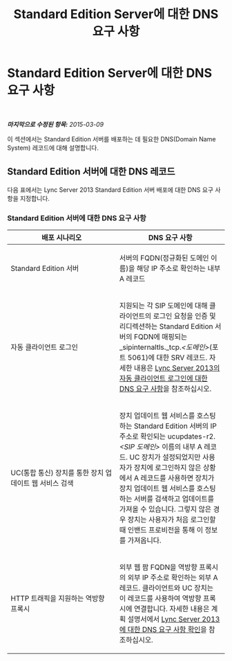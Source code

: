 ﻿---
title: Standard Edition Server에 대한 DNS 요구 사항
TOCTitle: Standard Edition Server에 대한 DNS 요구 사항
ms:assetid: 3d6bbe65-e7ce-491b-a0bd-d2f7197f240d
ms:mtpsurl: https://technet.microsoft.com/ko-kr/library/Gg425900(v=OCS.15)
ms:contentKeyID: 49303393
ms.date: 08/10/2015
mtps_version: v=OCS.15
ms.translationtype: HT
---

# Standard Edition Server에 대한 DNS 요구 사항

 

_**마지막으로 수정된 항목:** 2015-03-09_

이 섹션에서는 Standard Edition 서버를 배포하는 데 필요한 DNS(Domain Name System) 레코드에 대해 설명합니다.

## Standard Edition 서버에 대한 DNS 레코드

다음 표에서는 Lync Server 2013 Standard Edition 서버 배포에 대한 DNS 요구 사항을 지정합니다.

### Standard Edition 서버에 대한 DNS 요구 사항

<table>
<colgroup>
<col style="width: 50%" />
<col style="width: 50%" />
</colgroup>
<thead>
<tr class="header">
<th>배포 시나리오</th>
<th>DNS 요구 사항</th>
</tr>
</thead>
<tbody>
<tr class="odd">
<td><p>Standard Edition 서버</p></td>
<td><p>서버의 FQDN(정규화된 도메인 이름)을 해당 IP 주소로 확인하는 내부 A 레코드</p></td>
</tr>
<tr class="even">
<td><p>자동 클라이언트 로그인</p></td>
<td><p>지원되는 각 SIP 도메인에 대해 클라이언트의 로그인 요청을 인증 및 리디렉션하는 Standard Edition 서버의 FQDN에 매핑되는 _sipinternaltls._tcp.<em>&lt;도메인&gt;</em>(포트 5061)에 대한 SRV 레코드. 자세한 내용은 <a href="lync-server-2013-dns-requirements-for-automatic-client-sign-in.md">Lync Server 2013의 자동 클라이언트 로그인에 대한 DNS 요구 사항</a>을 참조하십시오.</p></td>
</tr>
<tr class="odd">
<td><p>UC(통합 통신) 장치를 통한 장치 업데이트 웹 서비스 검색</p></td>
<td><p>장치 업데이트 웹 서비스를 호스팅하는 Standard Edition 서버의 IP 주소로 확인되는 ucupdates-r2.<em>&lt;SIP 도메인&gt;</em> 이름의 내부 A 레코드. UC 장치가 설정되었지만 사용자가 장치에 로그인하지 않은 상황에서 A 레코드를 사용하면 장치가 장치 업데이트 웹 서비스를 호스팅하는 서버를 검색하고 업데이트를 가져올 수 있습니다. 그렇지 않은 경우 장치는 사용자가 처음 로그인할 때 인밴드 프로비전을 통해 이 정보를 가져옵니다.</p></td>
</tr>
<tr class="even">
<td><p>HTTP 트래픽을 지원하는 역방향 프록시</p></td>
<td><p>외부 웹 팜 FQDN을 역방향 프록시의 외부 IP 주소로 확인하는 외부 A 레코드. 클라이언트와 UC 장치는 이 레코드를 사용하여 역방향 프록시에 연결합니다. 자세한 내용은 계획 설명서에서 <a href="lync-server-2013-determine-dns-requirements.md">Lync Server 2013에 대한 DNS 요구 사항 확인</a>을 참조하십시오.</p></td>
</tr>
</tbody>
</table>

